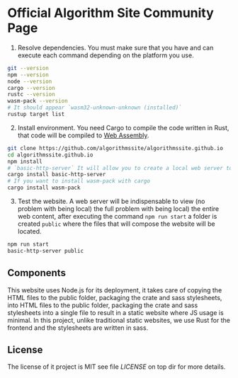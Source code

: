 # Official Algorithm Site Community Page

1. Resolve dependencies. You must make sure that you have and can execute each
command depending on the platform you use.
```sh
git --version
npm --version
node --version
cargo --version
rustc --version
wasm-pack --version
# It should appear `wasm32-unknown-unknown (installed)` 
rustup target list
```

2. Install environment. You need Cargo to compile the code written in Rust,
that code will be compiled to [Web Assembly](https://webassembly.org/).
```sh
git clone https://github.com/algorithmssite/algorithmssite.github.io
cd algorithmssite.github.io
npm install
# `basic-http-server` It will allow you to create a local web server to test the website.
cargo install basic-http-server
# If you want to install wasm-pack with cargo
cargo install wasm-pack
```

3. Test the website. A web server will be indispensable to view (no problem with being local) the full problem with being local) the entire web content, after executing the command `npm run start` a folder is created `public` where the files that will compose the website will be located.
```sh
npm run start
basic-http-server public
```

## Components

This website uses Node.js for its deployment, it takes care of copying the HTML files to the public folder, packaging the crate and sass stylesheets, into HTML files to the public folder, packaging the crate and sass stylesheets into a single file to result in a static website where JS usage is minimal.  In this project, unlike traditional static websites, we use Rust for the frontend and the stylesheets are written in sass.

## License

The license of it project is MIT see file *LICENSE* on top dir for more details.
